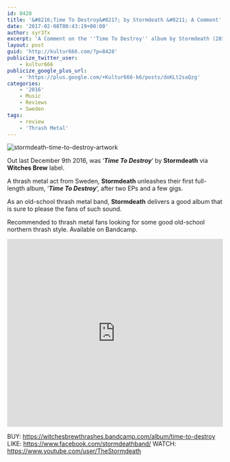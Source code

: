 ```yaml
---
id: 8428
title: '&#8216;Time To Destroy&#8217; by Stormdeath &#8211; A Comment'
date: '2017-02-08T00:43:19+00:00'
author: syr3fx
excerpt: 'A Comment on the ''Time To Destroy'' album by Stormdeath (2016).'
layout: post
guid: 'http://kultur666.com/?p=8428'
publicize_twitter_user:
    - kultur666
publicize_google_plus_url:
    - 'https://plus.google.com/+Kultur666-k6/posts/doKLt2saQzg'
categories:
    - '2016'
    - Music
    - Reviews
    - Sweden
tags:
    - review
    - 'Thrash Metal'
---
```


![stormdeath-time-to-destroy-artwork](http://localhost:8080/wp-content/uploads/2017/02/stormdeath-time-to-destroy-artwork.jpg)

Out last December 9th 2016, was ‘***Time To Destroy***‘ by **Stormdeath** via **Witches Brew** label.

A thrash metal act from Sweden, **Stormdeath** unleashes their first full-length album, ‘***Time To Destroy***‘, after two EPs and a few gigs.

As an old-school thrash metal band, **Stormdeath** delivers a good album that is sure to please the fans of such sound.

Recommended to thrash metal fans looking for some good old-school northern thrash style. Available on Bandcamp.

<iframe style="border: 0; width: 100%; height: 439px;" src="https://bandcamp.com/EmbeddedPlayer/album=1538246338/size=large/bgcol=333333/linkcol=e99708/tracklist=false/transparent=true/" seamless></iframe>

BUY: <https://witchesbrewthrashes.bandcamp.com/album/time-to-destroy>
LIKE: <https://www.facebook.com/stormdeathband/>
WATCH: <https://www.youtube.com/user/TheStormdeath>